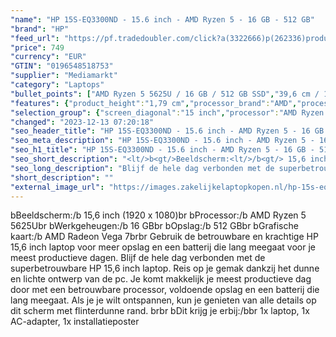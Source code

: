 ```yaml
---
"name": "HP 15S-EQ3300ND - 15.6 inch - AMD Ryzen 5 - 16 GB - 512 GB"
"brand": "HP"
"feed_url": "https://pf.tradedoubler.com/click?a(3322666)p(262336)product(50617-1739385)ttid(3)url(https%3A%2F%2Fwww.mediamarkt.nl%2Fnl%2Fproduct%2F_hp-15s-eq3300nd-1739385.html%3Futm_source%3Dtradedoubler%26utm_medium%3Daff-comparison%26utm_term%3D1739385)"
"price": 749
"currency": "EUR"
"GTIN": "0196548518753"
"supplier": "Mediamarkt"
"category": "Laptops"
"bullet_points": ["AMD Ryzen 5 5625U / 16 GB / 512 GB SSD","39,6 cm / 15,6 inch","Full HD - 39,6 cm / 15,6 inch","SSD , 512 GB , M.2 via PCIe","1x USB 3.2 Gen 1 (3.1 Gen 1) Type-C, 2x USB 3.2 Gen 1 (3.1 Gen 1) Type-A, 1x HDMI, Combo koptelefoon/microfoon port","Lithium-ion","35.85 cm x 1.79 cm x 24.20 cm /"]
"features": {"product_height":"1,79 cm","processor_brand":"AMD","processor":"AMD Ryzen 5 5625U","battery_type":"Lithium-ion","brightness":"250 cd/m²","additional_update_information":"Voor zover op de afbeeldingen apps worden getoond, geldt dat MediaMarkt niet kan garanderen dat de apps tijdens de volledige levensduur van het product goed zullen blijven functioneren. Dit hangt af van het beleid van de fabrikant.","wlan_standards":"WiFi 5 (802.11AC)","bluetooth_version":"4.2","min_duration_supported_software_updates":"2 jaar","bluetooth":"Ja","hard_disk_1":"SSD , 512 GB , M.2 via PCIe","battery_life":"9.5 u","scope_of_delivery":"1x laptop, 1x AC-adapter, 1x installatieposter","charge_time_from_manufacturer":"Snelle oplaadtijd (50%): 45 min","panel_type":"IPS (In-Plane Switching)","touchscreen":"Nee","number_of_processor_cores":"6","processor_model":"Ryzen™ 5","image_quality":"Full HD","depth":"24,20 cm","manufacturer_part_number":"693B7EA#ABH","memory_speeds":"3200 MHz","integrated_mike":"Ja","processor_clock_rate":"2.3 GHz","speakers":"Ja","product_introduction_date":"2022-02-22","convertibility":"Vast scherm","battery_capacity":"41 Wh","screen_diagonal_inches":"15.6 inch","weight":"1,69 kg","model_year":"2022","shipping_costs":"0.00","memory_size":"16 GB","product_manufacturer":"HP","height":"1,79 cm","dimensions_weight":"35.85 cm x 1.79 cm x 24.20 cm /","delivery_time":"1","color":"Zilver","image_ratio":"16:9","configuration":"AMD Ryzen 5 5625U / 16 GB / 512 GB SSD","screen_diagonal_cm":"39,6 cm","screen_diagonal_cm_inch":"39,6 cm / 15,6 inch","product_type":"Laptop","capacity_of_1_hard_disk":"512 GB","processor_speed_with_turbo":"4.3 GHz","type_of_1_hard_disk":"SSD","ram_configuration":"2 x 8 GB","short_description":"15.6 inch Full HD • AMD Ryzen 5 5625U • 16 GB • 512 GB SSD • AMD Radeon","product_width":"35,85 cm","front_camera":"Ja","resolution":"1920 x 1080","integrated_webcam":"Ja","update_policy":"Onbekend","total_storage_space_in_gb":"512 GB","wlan":"Ja","ram_type":"DDR4","connections":"1x USB 3.2 Gen 1 (3.1 Gen 1) Type-C, 2x USB 3.2 Gen 1 (3.1 Gen 1) Type-A, 1x HDMI, Combo koptelefoon/microfoon port","previous_price":"","warranty_note":"Geen aanvullende garantie-informatie","product_depth":"24,2 cm","card_reader":"Ja","manufacturer_supported_software_updates":"Ja","total_storage_space":"512 GB"}
"selection_group": {"screen_diagonal":"15 inch","processor":"AMD Ryzen 5","changed_price_past_3_days":false,"product_family":"HP 15s"}
"changed": "2023-12-13 07:20:18"
"seo_header_title": "HP 15S-EQ3300ND - 15.6 inch - AMD Ryzen 5 - 16 GB - 512 GB"
"seo_meta_description": "HP 15S-EQ3300ND - 15.6 inch - AMD Ryzen 5 - 16 GB - 512 GB"
"seo_h1_title": "HP 15S-EQ3300ND - 15.6 inch - AMD Ryzen 5 - 16 GB - 512 GB"
"seo_short_description": "<lt/>b<gt/>Beeldscherm:<lt/>/b<gt/> 15,6 inch (1920 x 1080)<lt/>br<gt/> <lt/>b<gt/>Processor:<lt/>/b<gt/> AMD Ryzen 5 5625U<lt/>br<gt/> <lt/>b<gt/>Werkgeheugen:<lt/>/b<gt/> 16 GB<lt/>br<gt/> <lt/>b<gt/>Opslag:<lt/>/b<gt/> 512 GB<lt/>br<gt/> <lt/>b<gt/>Grafische kaart:<lt/>/b<gt/> AMD Radeon Vega 7<lt/>br<gt/><lt/>br<gt/> Gebruik de betrouwbare en krachtige HP 15,6 inch laptop voor meer opslag en een batterij die lang meegaat voor je meest productieve dagen."
"seo_long_description": "Blijf de hele dag verbonden met de superbetrouwbare HP 15,6 inch laptop. Reis op je gemak dankzij het dunne en lichte ontwerp van de pc. Je komt makkelijk je meest productieve dag door met een betrouwbare processor, voldoende opslag en een batterij die lang meegaat. Als je je wilt ontspannen, kun je genieten van alle details op dit scherm met flinterdunne rand. <lt/>br<gt/><lt/>br<gt/> <lt/>b<gt/>Dit krijg je erbij:<lt/>/b<gt/><lt/>br<gt/> 1x laptop, 1x AC-adapter, 1x installatieposter"
"short_description": ""
"external_image_url": "https://images.zakelijkelaptopkopen.nl/hp-15s-eq3300nd-1739385.webp"
---
```


<lt/>b<gt/>Beeldscherm:<lt/>/b<gt/> 15,6 inch (1920 x 1080)<lt/>br<gt/> <lt/>b<gt/>Processor:<lt/>/b<gt/> AMD Ryzen 5 5625U<lt/>br<gt/> <lt/>b<gt/>Werkgeheugen:<lt/>/b<gt/> 16 GB<lt/>br<gt/> <lt/>b<gt/>Opslag:<lt/>/b<gt/> 512 GB<lt/>br<gt/> <lt/>b<gt/>Grafische kaart:<lt/>/b<gt/> AMD Radeon Vega 7<lt/>br<gt/><lt/>br<gt/> Gebruik de betrouwbare en krachtige HP 15,6 inch laptop voor meer opslag en een batterij die lang meegaat voor je meest productieve dagen. Blijf de hele dag verbonden met de superbetrouwbare HP 15,6 inch laptop. Reis op je gemak dankzij het dunne en lichte ontwerp van de pc. Je komt makkelijk je meest productieve dag door met een betrouwbare processor, voldoende opslag en een batterij die lang meegaat. Als je je wilt ontspannen, kun je genieten van alle details op dit scherm met flinterdunne rand. <lt/>br<gt/><lt/>br<gt/> <lt/>b<gt/>Dit krijg je erbij:<lt/>/b<gt/><lt/>br<gt/> 1x laptop, 1x AC-adapter, 1x installatieposter
